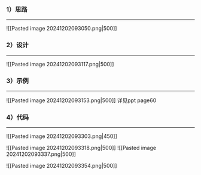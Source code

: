 
### 1）思路
---
![[Pasted image 20241202093050.png|500]]


### 2）设计
---
![[Pasted image 20241202093117.png|500]]

### 3）示例
---
![[Pasted image 20241202093153.png|500]]
详见ppt page60

### 4）代码
---
![[Pasted image 20241202093303.png|450]]

![[Pasted image 20241202093318.png|500]]
![[Pasted image 20241202093337.png|500]]


![[Pasted image 20241202093354.png|500]]